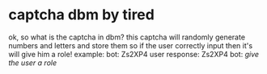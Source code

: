 # captcha dbm by tired
ok, so what is the captcha in dbm?
this captcha will randomly generate numbers and letters and store them
so if the user correctly input then it's will give him a role!
example:
bot: Zs2XP4
user response: Zs2XP4
bot: *give the user a role*
